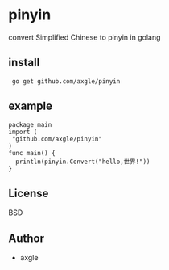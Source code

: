 pinyin
======

convert Simplified Chinese to pinyin in golang

install
--------

	 go get github.com/axgle/pinyin

example
-------

	package main
	import (
	 "github.com/axgle/pinyin"
	)
	func main() {	 
	  println(pinyin.Convert("hello,世界!"))
	}


## License

BSD

## Author

* axgle